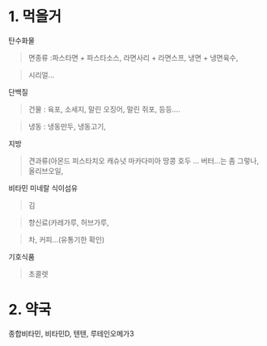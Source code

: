 # 1. 먹을거
탄수화물

>면종류 :파스타면 + 파스타소스, 라면사리 + 라면스프, 냉면 + 냉면육수,

>시리얼...

단백질

>건물 : 육포, 소세지, 말린 오징어, 말린 쥐포, 등등....

>냉동 : 냉동만두, 냉동고기,

지방

>견과류(아몬드 피스타치오 캐슈넛 마카다미아 땅콩 호두 ...
>버터...는 좀 그렇나,
>올리브오일, 

비타민 미네랄 식이섬유

>김

>향신료(카레가루, 허브가루, 

>차, 커피...(유통기한 확인)

기호식품

>초콜렛
>
# 2. 약국
종합비타민, 비타민D, 텐텐, 루테인오메가3
